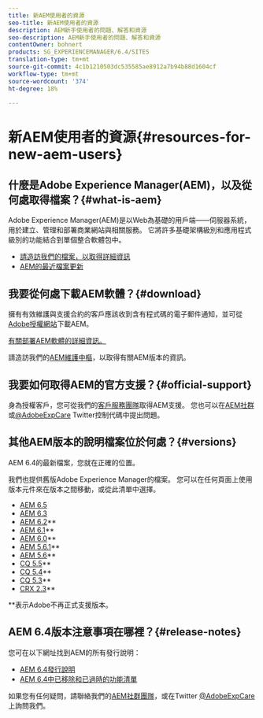 ```yaml
---
title: 新AEM使用者的資源
seo-title: 新AEM使用者的資源
description: AEM新手使用者的問題、解答和資源
seo-description: AEM新手使用者的問題、解答和資源
contentOwner: bohnert
products: SG_EXPERIENCEMANAGER/6.4/SITES
translation-type: tm+mt
source-git-commit: 4c1b1210503dc535585ae8912a7b94b88d1604cf
workflow-type: tm+mt
source-wordcount: '374'
ht-degree: 18%

---
```



# 新AEM使用者的資源{#resources-for-new-aem-users}

## 什麼是Adobe Experience Manager(AEM)，以及從何處取得檔案？{#what-is-aem}

Adobe Experience Manager(AEM)是以Web為基礎的用戶端——伺服器系統，用於建立、管理和部署商業網站與相關服務。 它將許多基礎架構級別和應用程式級別的功能結合到單個整合軟體包中。

* [請造訪我們的檔案，以取得詳細資訊](/help/sites-deploying/home.md)
* [AEM的最近檔案更新](https://helpx.adobe.com/experience-manager/documentation-updates.html)

## 我要從何處下載AEM軟體？{#download}

擁有有效維護與支援合約的客戶應該收到含有程式碼的電子郵件通知，並可從[Adobe授權網站](http://licensing.adobe.com/)下載AEM。

[有關部署AEM軟體的詳細資訊。](/help/sites-deploying/home.md)

請造訪我們的[AEM維護中樞](https://helpx.adobe.com/experience-manager/aem-releases-updates.html)，以取得有關AEM版本的資訊。

## 我要如何取得AEM的官方支援？{#official-support}

身為授權客戶，您可從我們的[客戶服務團隊](https://helpx.adobe.com/tw/marketing-cloud/contact-support.html)取得AEM支援。 您也可以在[AEM社群](https://forums.adobe.com/community/experience-cloud/marketing-cloud/experience-manager)或[@AdobeExpCare](https://twitter.com/adobeexpcare) Twitter控制代碼中提出問題。

## 其他AEM版本的說明檔案位於何處？{#versions}

AEM 6.4的最新檔案，您就在正確的位置。

我們也提供舊版Adobe Experience Manager的檔案。 您可以在任何頁面上使用版本元件來在版本之間移動，或從此清單中選擇。

* [AEM 6.5](https://helpx.adobe.com/tw/support/experience-manager/6-5.html)
* [AEM 6.3](https://helpx.adobe.com/tw/support/experience-manager/6-3.html)
* [AEM 6.2](https://helpx.adobe.com/tw/support/experience-manager/6-2.html)**
* [AEM 6.1](https://docs.adobe.com/docs/en/aem/6-1.html)**
* [AEM 6.0](https://docs.adobe.com/docs/en/aem/6-0.html)**
* [AEM 5.6.1](https://helpx.adobe.com/experience-manager/aem-previous-versions.html)**
* [AEM 5.6](https://helpx.adobe.com/experience-manager/aem-previous-versions.html)**
* [CQ 5.5](https://helpx.adobe.com/experience-manager/aem-previous-versions.html)**
* [CQ 5.4](https://helpx.adobe.com/experience-manager/aem-previous-versions.html)**
* [CQ 5.3](https://helpx.adobe.com/experience-manager/aem-previous-versions.html)**
* [CRX 2.3](https://helpx.adobe.com/experience-manager/aem-previous-versions.html)**

**表示Adobe不再正式支援版本。

## AEM 6.4版本注意事項在哪裡？{#release-notes}

您可在以下網址找到AEM的所有發行說明：

* [AEM 6.4發行說明](/help/release-notes/home.md)
* [AEM 6.4中已移除和已過時的功能清單](/help/release-notes/deprecated-removed-features.md)

如果您有任何疑問，請聯絡我們的[AEM社群團隊](http://help-forums.adobe.com/content/adobeforums/en/experience-manager-forum/adobe-experience-manager.html)，或在Twitter [@AdobeExpCare](https://twitter.com/adobeexpcare)上詢問我們。

